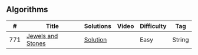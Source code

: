 ## Algorithms

|  #  |      Title     |   Solutions   | Video  | Difficulty  | Tag
|-----|----------------|---------------|--------|-------------|-------------
|771|[Jewels and Stones](https://leetcode.com/problems/jewels-and-stones/)|[Solution](_771.ts) | []() |Easy|String|